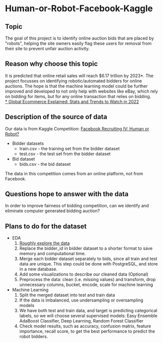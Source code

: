 # Human-or-Robot-Facebook-Kaggle

## Topic
The goal of this project is to identify online auction bids that are placed by "robots", helping the site owners easily flag these users for removal from their site to prevent unfair auction activity. 

## Reason why choose this topic
It is predicted that online retail sales will reach $6.17 trillion by 2023*. The project focusses on identifying robotic/automated bidders for online auctions. The hope is that the machine learning model could be further improved and developed to not only help with websites like eBay, which rely on bidding for items, but for any online transaction that relies on bidding.
<br>[* Global Ecommerce Explained: Stats and Trends to Watch in 2022](https://www.shopify.ca/enterprise/global-ecommerce-statistics#3)

## Description of the source of data
Our data is from Kaggle Competition: [Facebook Recruiting IV: Human or Robot?](https://www.kaggle.com/competitions/facebook-recruiting-iv-human-or-bot/data)
- Bidder datasets
  - train.csv - the training set from the bidder dataset
  - test.csv - the test set from the bidder dataset
- Bid dataset<br />
  - bids.csv - the bid dataset <br>
  
The data in this competition comes from an online platform, not from Facebook.

## Questions hope to answer with the data
In order to improve fairness of bidding competition, can we identify and eliminate computer generated bidding auction? </br>

## Plans to do for the dataset
- EDA
  1.	[Roughly explore the data](https://github.com/Marwan-Takrouri/Human-or-Robot-Facebook-Kaggle/blob/jiawen/Explore_the_data.ipynb)
  2.	Replace the bidder_id in bidder dataset to a shorter format to save memory and computational time.
  3.	Merge each bidder dataset separately to bids, since all train and test data are unique. This step could be done with PostgreSQL, and store in a new database.
  4.	Add some visualizations to describe our cleaned data (Optional)
  5.	Preprocess the data: clean (i.e. missing values) and transform, drop unnecessary columns, bucket, encode, scale for machine learning
- Machine Learning
  1.	Split the merged dataset into test and train data
  2.	If the data is imbalanced, use undersampling or oversampling models
  3.	We have both test and train data, and target is predicting categorical labels, so we will choose several supervised models: Easy Ensemble AdaBoost Classifier, Deep Learning, Random Forest Classifier 
  4.	Check model results, such as accuracy, confusion matrix, feature importance, recall score, to get the best performance to predict the robot bidders. 

